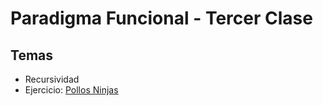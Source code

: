 # Paradigma Funcional - Tercer Clase

## Temas

- Recursividad
- Ejercicio: [Pollos Ninjas](https://docs.google.com/document/d/1jikh4Y-Bl_2CRSy6ROV6P9RJlZva-TJBJ3iHSVXrNus)
